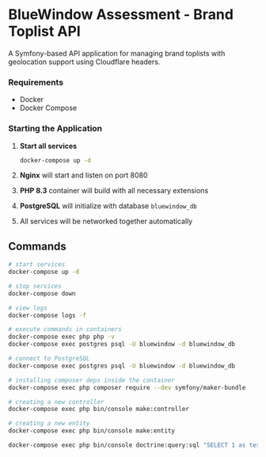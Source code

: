 # BlueWindow Assessment - Brand Toplist API

A Symfony-based API application for managing brand toplists with geolocation support using Cloudflare headers.

### Requirements
- Docker
- Docker Compose

### Starting the Application

1. **Start all services**
   ```bash
   docker-compose up -d
   ```

1. **Nginx** will start and listen on port 8080
2. **PHP 8.3** container will build with all necessary extensions
3. **PostgreSQL** will initialize with database `bluewindow_db`
4. All services will be networked together automatically

## Commands

```bash
# start services
docker-compose up -d

# stop services
docker-compose down

# view logs
docker-compose logs -f

# execute commands in containers
docker-compose exec php php -v
docker-compose exec postgres psql -U bluewindow -d bluewindow_db

# connect to PostgreSQL
docker-compose exec postgres psql -U bluewindow -d bluewindow_db

# installing composer deps inside the container
docker-compose exec php composer require --dev symfony/maker-bundle

# creating a new controller
docker-compose exec php bin/console make:controller

# creating a new entity
docker-compose exec php bin/console make:entity

docker-compose exec php bin/console doctrine:query:sql "SELECT 1 as test"

```
